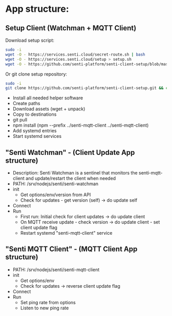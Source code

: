 # App structure:

## Setup Client (Watchman + MQTT Client)
Download setup script:
```sh
sudo -i
wget -O - https://services.senti.cloud/secret-route.sh | bash
wget -O - https://services.senti.cloud/setup > setup.sh
wget -O - https://github.com/senti-platform/senti-client-setup/blob/master/setup.sh | bash
```
Or git clone setup repository:
```sh
sudo -i
git clone https://github.com/senti-platform/senti-client-setup.git && cd setup-client-setup && bash setup.sh
```

- Install all needed helper software
- Create paths
- Download assets (wget + unpack)
- Copy to destinations
- git pull
- npm install (npm --prefix ../senti-mqtt-client ../senti-mqtt-client)
- Add systemd entries
- Start systemd services

## "Senti Watchman" - (Client Update App structure)
- Description: Senti Watchman is a sentinel that monitors the senti-mqtt-client and update/restart the client when needed
- PATH: /srv/nodejs/senti/senti-watchman
- init 
	- Get options/env/version from API
	- Check for updates - get version (self) -> do update self
- Connect
- Run
	- First run: Initial check for client updates -> do update client
	- On MQTT receive update - check version -> do update client - set client update flag
	- Restart systemd "senti-mqtt-client" service

## "Senti MQTT Client" - (MQTT Client App structure)
- PATH: /srv/nodejs/senti/senti-mqtt-client
- init 
	- Get options/env
	- Check for updates -> reverse client update flag
- Connect
- Run
	- Set ping rate from options
	- Listen to new ping rate